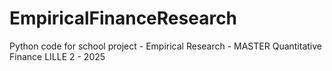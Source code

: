 # EmpiricalFinanceResearch

Python code for school project - Empirical Research - MASTER Quantitative Finance LILLE 2 - 2025
